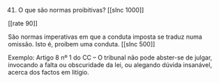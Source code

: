 41. O que são normas proibitivas?
[[slnc 1000]]

[[rate 90]]

São normas imperativas em que a conduta imposta se traduz numa omissão. Isto é, proíbem uma conduta.
[[slnc 500]]

Exemplo: Artigo 8 nº 1 do CC – O tribunal não pode abster-se de julgar, invocando a falta ou obscuridade da lei, ou alegando dúvida insanável, acerca dos factos em litígio.
